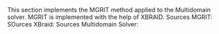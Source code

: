 This section implements the MGRIT method applied to the Multidomain solver.
MGRIT is implemented with the help of XBRAID.
Sources MGRIT:
SOurces XBraid:
Sources Multidomain Solver: